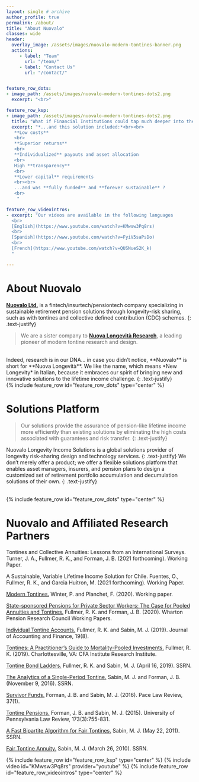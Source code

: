 ```yaml
---
layout: single # archive
author_profile: true
permalink: /about/
title: "About Nuovalo"
classes: wide
header:
  overlay_image: /assets/images/nuovalo-modern-tontines-banner.png
  actions:
     - label: "Team"
       url: "/team/"
     - label: "Contact Us"
       url: "/contact/"


feature_row_dots:
- image_path: /assets/images/nuovalo-modern-tontines-dots2.png
  excerpt: "<br>"

feature_row_ksp:
- image_path: /assets/images/nuovalo-modern-tontines-dots2.png
  title: "What if Financial Institutions could tap much deeper into the underserved retirement market ?"
  excerpt: "*...and this solution included:*<br><br>
   **Low costs**
   <br>
   **Superior returns**
   <br>
   **Individualized** payouts and asset allocation
   <br>
   High **transparency**
   <br>
   **Lower capital** requirements
   <br><br>
   ...and was **fully funded** and **forever sustainable** ?
   <br>
    "

feature_row_videointros:
- excerpt: "Our videos are available in the following languages
  <br>
  [English](https://www.youtube.com/watch?v=KMwsw3Pq8rs)
  <br>
  [Spanish](https://www.youtube.com/watch?v=FyiV5saPsDo)
  <br>
  [French](https://www.youtube.com/watch?v=QUSNueS2K_k)
  "

---
```


# About Nuovalo

[**Nuovalo Ltd.**](/) is a fintech/insurtech/pensiontech company specializing in sustainable retirement pension solutions through longevity-risk sharing, such as with tontines and collective defined contribution (CDC) schemes.
{: .text-justify}

>We are a sister company to [**Nuova Longevità Research**](https://www.nuovalongevita.com/), a leading pioneer of modern tontine research and design.  
<br>
Indeed, research is in our DNA… in case you didn’t notice, **Nuovalo** is short for **Nuova Longevità**. We like the name, which means *New Longevity* in Italian, because it embraces our spirit of bringing new and innovative solutions to the lifetime income challenge.
{: .text-justify}

<br>
{% include feature_row id="feature_row_dots" type="center" %}

# Solutions Platform

> Our solutions provide the assurance of pension-like lifetime income more efficiently than existing solutions by eliminating the high costs associated with guarantees and risk transfer.
{: .text-justify}

Nuovalo Longevity Income Solutions is a global solutions provider of longevity risk-sharing design and technology services.
{: .text-justify}
We don’t merely offer a product; we offer a flexible solutions platform that enables asset managers, insurers, and pension plans to design a customized set of retirement portfolio accumulation and decumulation solutions of their own.
{: .text-justify}

<br>
{% include feature_row id="feature_row_dots" type="center" %}

# Nuovalo and Affiliated Research Partners

Tontines and Collective Annuities: Lessons from an International Surveys.
Turner, J. A., Fullmer, R. K., and Forman, J. B. (2021 forthcoming). Working Paper.

A Sustainable, Variable Lifetime Income Solution for Chile.
Fuentes, O., Fullmer, R. K., and Garcia Huitron, M. (2021 forthcoming). Working Paper.

[Modern Tontines.](http://www.ressources-actuarielles.net/EXT/ISFA/1226.nsf/9c8e3fd4d8874d60c1257052003eced6/55f3745f636094edc125855b00320de4/$FILE/Tontines_Article_v1.8.0.pdf)
Winter, P. and Planchet, F. (2020). Working paper.

[State-sponsored Pensions for Private Sector Workers: The Case for Pooled Annuities and Tontines.](https://repository.upenn.edu/cgi/viewcontent.cgi?article=1688&context=prc_papers)
Fullmer, R. K. and Forman, J. B. (2020). Wharton Pension Research Council Working Papers.

[Individual Tontine Accounts.](https://doi.org/10.33423/jaf.v19i8.2615)
Fullmer, R. K. and Sabin, M. J. (2019). Journal of Accounting and Finance, 19(8).

[Tontines: A Practitioner’s Guide to Mortality-Pooled Investments.](https://www.cfainstitute.org/-/media/documents/article/rf-brief/fullmer-tontines-rf-brief.ashx)
Fullmer, R. K. (2019). Charlottesville, VA: CFA Institute Research Institute.

[Tontine Bond Ladders.](https://ssrn.com/abstract=3373251)
Fullmer, R. K. and Sabin, M. J. (April 16, 2019). SSRN.

[The Analytics of a Single-Period Tontine.](https://ssrn.com/abstract=2874160)
Sabin, M. J. and Forman, J. B. (November 9, 2016). SSRN.

[Survivor Funds.](https://digitalcommons.pace.edu/plr/vol37/iss1/7)
Forman, J. B. and Sabin, M. J. (2016). Pace Law Review, 37(1).

[Tontine Pensions.](https://scholarship.law.upenn.edu/cgi/viewcontent.cgi?article=9471&context=penn_law_review)
Forman, J. B. and Sabin, M. J. (2015). University of Pennsylvania Law Review, 173(3):755-831.

[A Fast Bipartite Algorithm for Fair Tontines.](https://ssrn.com/abstract=1848737)
Sabin, M. J. (May 22, 2011). SSRN.

[Fair Tontine Annuity.](https://ssrn.com/abstract=1579932)
Sabin, M. J. (March 26, 2010). SSRN.

{% include feature_row id="feature_row_ksp" type="center" %}
{% include video id="KMwsw3Pq8rs" provider="youtube" %}
{% include feature_row id="feature_row_videointros" type="center" %}
